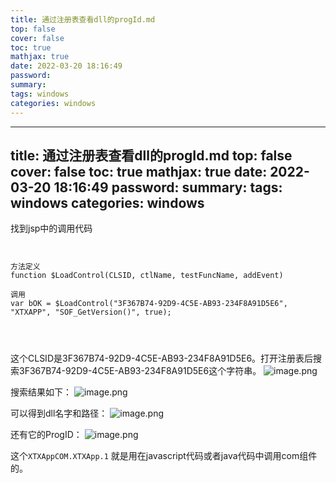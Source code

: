 ```yaml
---
title: 通过注册表查看dll的progId.md
top: false
cover: false
toc: true
mathjax: true
date: 2022-03-20 18:16:49
password:
summary:
tags: windows
categories: windows
---
```

---
title: 通过注册表查看dll的progId.md
top: false
cover: false
toc: true
mathjax: true
date: 2022-03-20 18:16:49
password:
summary:
tags: windows
categories: windows
---
找到jsp中的调用代码
~~~


方法定义
function $LoadControl(CLSID, ctlName, testFuncName, addEvent) 

调用
var bOK = $LoadControl("3F367B74-92D9-4C5E-AB93-234F8A91D5E6", "XTXAPP", "SOF_GetVersion()", true);




~~~

这个CLSID是3F367B74-92D9-4C5E-AB93-234F8A91D5E6。打开注册表后搜索3F367B74-92D9-4C5E-AB93-234F8A91D5E6这个字符串。
![image.png](https://upload-images.jianshu.io/upload_images/13965490-8fd592862cf30328.png?imageMogr2/auto-orient/strip%7CimageView2/2/w/1240)


搜索结果如下：
![image.png](https://upload-images.jianshu.io/upload_images/13965490-f4541e35d5314c8b.png?imageMogr2/auto-orient/strip%7CimageView2/2/w/1240)


可以得到dll名字和路径：
![image.png](https://upload-images.jianshu.io/upload_images/13965490-81c078725548dd9a.png?imageMogr2/auto-orient/strip%7CimageView2/2/w/1240)


还有它的ProgID：
![image.png](https://upload-images.jianshu.io/upload_images/13965490-db99ad05561b9b30.png?imageMogr2/auto-orient/strip%7CimageView2/2/w/1240)


这个`XTXAppCOM.XTXApp.1` 就是用在javascript代码或者java代码中调用com组件的。

